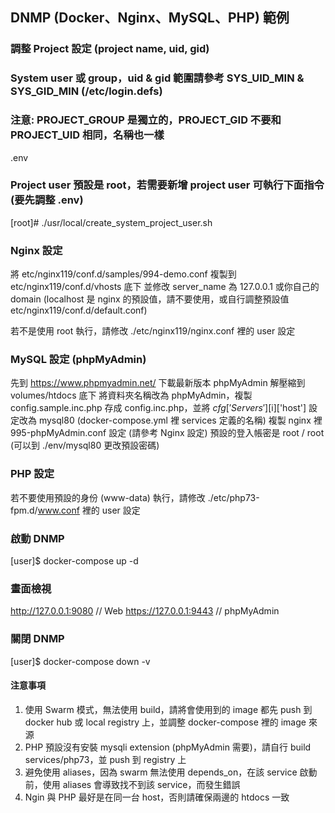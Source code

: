 ## DNMP (Docker、Nginx、MySQL、PHP) 範例




### 調整 Project 設定 (project name, uid, gid)
### System user 或 group，uid & gid 範圍請參考 SYS_UID_MIN & SYS_GID_MIN (/etc/login.defs)
### 注意: PROJECT_GROUP 是獨立的，PROJECT_GID 不要和 PROJECT_UID 相同，名稱也一樣
.env


### Project user 預設是 root，若需要新增 project user 可執行下面指令 (要先調整 .env)
[root]# ./usr/local/create_system_project_user.sh


### Nginx 設定
將 etc/nginx119/conf.d/samples/994-demo.conf 複製到 etc/nginx119/conf.d/vhosts 底下
並修改 server_name 為 127.0.0.1 或你自己的 domain (localhost 是 nginx 的預設值，請不要使用，或自行調整預設值 etc/nginx119/conf.d/default.conf)

若不是使用 root 執行，請修改 ./etc/nginx119/nginx.conf 裡的 user 設定


### MySQL 設定 (phpMyAdmin)
先到 https://www.phpmyadmin.net/ 下載最新版本 phpMyAdmin
解壓縮到 volumes/htdocs 底下
將資料夾名稱改為 phpMyAdmin，複製 config.sample.inc.php 存成 config.inc.php，並將 $cfg['Servers'][$i]['host'] 設定改為 mysql80 (docker-compose.yml 裡 services 定義的名稱)
複製 nginx 裡 995-phpMyAdmin.conf 設定 (請參考 Nginx 設定)
預設的登入帳密是 root / root (可以到 ./env/mysql80 更改預設密碼)


### PHP 設定
若不要使用預設的身份 (www-data) 執行，請修改 ./etc/php73-fpm.d/www.conf 裡的 user 設定


### 啟動 DNMP
[user]$ docker-compose up -d


### 畫面檢視
http://127.0.0.1:9080	// Web
https://127.0.0.1:9443	// phpMyAdmin


### 關閉 DNMP
[user]$ docker-compose down -v




#### 注意事項
1. 使用 Swarm 模式，無法使用 build，請將會使用到的 image 都先 push 到 docker hub 或 local registry 上，並調整 docker-compose 裡的 image 來源
2. PHP 預設沒有安裝 mysqli extension (phpMyAdmin 需要)，請自行 build services/php73，並 push 到 registry 上
3. 避免使用 aliases，因為 swarm 無法使用 depends_on，在該 service 啟動前，使用 aliases 會導致找不到該 service，而發生錯誤
4. Ngin 與 PHP 最好是在同一台 host，否則請確保兩邊的 htdocs 一致
